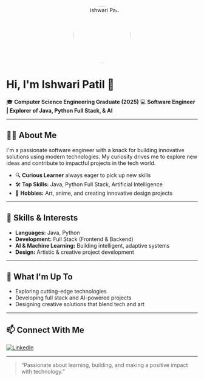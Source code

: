 <p align="center">
  <img src="https://avatars.githubusercontent.com/u/158501871?v=4" alt="Ishwari Patil" width="150" style="border-radius: 50%;" />
</p>

# Hi, I'm Ishwari Patil 👋

🎓 **Computer Science Engineering Graduate (2025)**
💻 **Software Engineer | Explorer of Java, Python Full Stack, & AI**

---

## 👩‍💻 About Me

I'm a passionate software engineer with a knack for building innovative solutions using modern technologies. My curiosity drives me to explore new ideas and contribute to impactful projects in the tech world.

- 🔍 **Curious Learner** always eager to pick up new skills
- 🛠️ **Top Skills:** Java, Python Full Stack, Artificial Intelligence
- 🎨 **Hobbies:** Art, anime, and creating innovative design projects

---

## 🚀 Skills & Interests

- **Languages:** Java, Python  
- **Development:** Full Stack (Frontend & Backend)  
- **AI & Machine Learning:** Building intelligent, adaptive systems  
- **Design:** Artistic & creative project development

---

## 🌱 What I'm Up To

- Exploring cutting-edge technologies
- Developing full stack and AI-powered projects
- Designing creative solutions that blend tech and art

---

## 📫 Connect With Me

[![LinkedIn](https://img.shields.io/badge/LinkedIn-Ishwari%20Patil-blue?logo=linkedin)](http://linkedin.com/in/ishwari-patil-9b7232294)

---

> “Passionate about learning, building, and making a positive impact with technology.”
